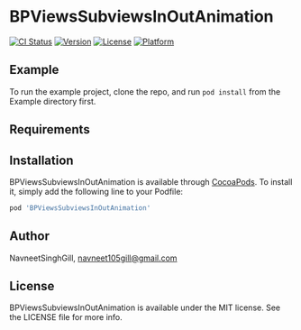 # BPViewsSubviewsInOutAnimation

[![CI Status](http://img.shields.io/travis/NavneetSinghGill/BPViewsSubviewsInOutAnimation.svg?style=flat)](https://travis-ci.org/NavneetSinghGill/BPViewsSubviewsInOutAnimation)
[![Version](https://img.shields.io/cocoapods/v/BPViewsSubviewsInOutAnimation.svg?style=flat)](http://cocoapods.org/pods/BPViewsSubviewsInOutAnimation)
[![License](https://img.shields.io/cocoapods/l/BPViewsSubviewsInOutAnimation.svg?style=flat)](http://cocoapods.org/pods/BPViewsSubviewsInOutAnimation)
[![Platform](https://img.shields.io/cocoapods/p/BPViewsSubviewsInOutAnimation.svg?style=flat)](http://cocoapods.org/pods/BPViewsSubviewsInOutAnimation)

## Example

To run the example project, clone the repo, and run `pod install` from the Example directory first.

## Requirements

## Installation

BPViewsSubviewsInOutAnimation is available through [CocoaPods](http://cocoapods.org). To install
it, simply add the following line to your Podfile:

```ruby
pod 'BPViewsSubviewsInOutAnimation'
```

## Author

NavneetSinghGill, navneet105gill@gmail.com

## License

BPViewsSubviewsInOutAnimation is available under the MIT license. See the LICENSE file for more info.
